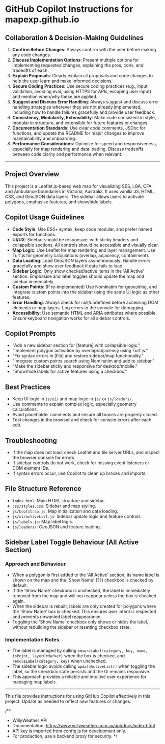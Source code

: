 # GitHub Copilot Instructions for mapexp.github.io

## Collaboration & Decision-Making Guidelines

1. **Confirm Before Changes**: Always confirm with the user before making any code changes.
2. **Discuss Implementation Options**: Present multiple options for implementing requested changes, explaining the pros, cons, and tradeoffs of each.
3. **Explain Proposals**: Clearly explain all proposals and code changes to help the user learn and make informed decisions.
4. **Secure Coding Practices**: Use secure coding practices (e.g., input validation, avoiding eval, using HTTPS for APIs, escaping user input) and mention when/why these are applied.
5. **Suggest and Discuss Error Handling**: Always suggest and discuss error handling strategies wherever they are not already implemented, including how to handle failures gracefully and provide user feedback.
6. **Consistency, Modularity, Extensibility**: Make code consistent in style, modular in structure, and extensible for future features or changes.
7. **Documentation Standards**: Use clear code comments, JSDoc for functions, and update the README for major changes to improve maintainability and onboarding.
8. **Performance Considerations**: Optimize for speed and responsiveness, especially for map rendering and data loading. Discuss tradeoffs between code clarity and performance when relevant.

---

## Project Overview
This project is a Leaflet.js-based web map for visualizing SES, LGA, CFA, and Ambulance boundaries in Victoria, Australia. It uses vanilla JS, HTML, CSS, and GeoJSON data layers. The sidebar allows users to activate polygons, emphasise features, and show/hide labels.

## Copilot Usage Guidelines
- **Code Style**: Use ES6+ syntax, keep code modular, and prefer named exports for functions.
- **UI/UX**: Sidebar should be responsive, with sticky headers and collapsible sections. All controls should be accessible and visually clear.
- **Map Logic**: Use Leaflet for map rendering and layer management. Use Turf.js for geometry calculations (overlap, adjacency, containment).
- **Data Loading**: Load GeoJSON layers asynchronously. Handle errors gracefully and show user feedback if data fails to load.
- **Sidebar Logic**: Only show checked/active items in the 'All Active' section. Emphasise and label toggles should update the map and sidebar immediately.
- **Custom Points**: (If re-implemented) Use Nominatim for geocoding, and integrate custom points into the sidebar using the same UI logic as other features.
- **Error Handling**: Always check for null/undefined before accessing DOM elements or map layers. Log errors to the console for debugging.
- **Accessibility**: Use semantic HTML and ARIA attributes where possible. Ensure keyboard navigation works for all sidebar controls.

## Copilot Prompts
- "Add a new sidebar section for [feature] with collapsible logic."
- "Implement polygon activation by overlap/adjacency using Turf.js."
- "Fix syntax errors in [file] and restore sidebar/map functionality."
- "Integrate custom points search using Nominatim and add to sidebar."
- "Make the sidebar sticky and responsive for desktop/mobile."
- "Show/hide labels for active features using a checkbox."

## Best Practices
- Keep UI logic in `js/ui/` and map logic in `js/` or `js/loaders/`.
- Use comments to explain complex logic, especially geometry calculations.
- Avoid placeholder comments and ensure all braces are properly closed.
- Test changes in the browser and check for console errors after each edit.

## Troubleshooting
- If the map does not load, check Leaflet and tile server URLs, and inspect the browser console for errors.
- If sidebar controls do not work, check for missing event listeners or DOM element IDs.
- If syntax errors occur, use Copilot to clean up braces and imports.

## File Structure Reference
- `index.html`: Main HTML structure and sidebar.
- `css/styles.css`: Sidebar and map styling.
- `js/bootstrap.js`: Map initialization and data loading.
- `js/ui/activeList.js`: Sidebar update logic and feature controls.
- `js/labels.js`: Map label logic.
- `js/loaders/`: GeoJSON and feature loading.

## Sidebar Label Toggle Behaviour (All Active Section)

### Approach and Behaviour
- When a polygon is first added to the 'All Active' section, its name label is shown on the map and the 'Show Name' (??) checkbox is checked by default.
- If the 'Show Name' checkbox is unchecked, the label is immediately removed from the map and will not reappear unless the box is checked again.
- When the sidebar is rebuilt, labels are only created for polygons where the 'Show Name' box is checked. This ensures user intent is respected and prevents unwanted label reappearance.
- Toggling the 'Show Name' checkbox only shows or hides the label, without rebuilding the sidebar or resetting checkbox state.

### Implementation Notes
- The label is managed by calling `ensureLabel(category, key, name, isPoint, layerOrMarker)` when the box is checked, and `removeLabel(category, key)` when unchecked.
- The sidebar logic avoids calling `updateActiveList()` when toggling the label, so the checkbox state persists and the UI remains responsive.
- This approach provides a reliable and intuitive user experience for managing map labels.

---
This file provides instructions for using GitHub Copilot effectively in this project. Update as needed to reflect new features or changes.

/**
 * WillyWeather API
 * Documentation: https://www.willyweather.com.au/api/docs/index.html
 * API key is imported from config.js for development only.
 * For production, use a backend proxy for security.
 */
